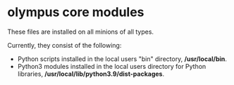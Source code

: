 # olympus core modules

These files are installed on all minions of all types.

Currently, they consist of the following:

* Python scripts installed in the local users "bin" directory, **/usr/local/bin**.
* Python3 modules installed in the local users directory for Python libraries, **/usr/local/lib/python3.9/dist-packages**.
